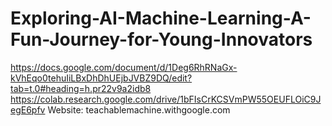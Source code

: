 # Exploring-AI-Machine-Learning-A-Fun-Journey-for-Young-Innovators
https://docs.google.com/document/d/1Deg6RhRNaGx-kVhEqo0tehuIiLBxDhDhUEjbJVBZ9DQ/edit?tab=t.0#heading=h.pr22v9a2idb8
https://colab.research.google.com/drive/1bFIsCrKCSVmPW55OEUFLOiC9JegE6pfv
Website: teachablemachine.withgoogle.com


